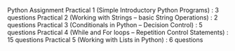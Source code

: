 Python Assignment 
Practical 1 (Simple Introductory Python Programs) : 3 questions
Practical 2 (Working with Strings – basic String Operations) : 2 questions
Practical 3 (Conditionals in Python – Decision Control) : 5 questions
Practical 4 (While and For loops – Repetition Control Statements) : 15 questions
Practical 5 (Working with Lists in Python) : 6 questions
